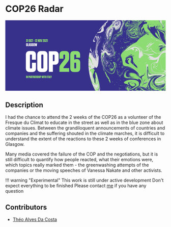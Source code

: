 # COP26 Radar
![](./img/COP26_banners.png)

## Description

I had the chance to attend the 2 weeks of the COP26 as a volunteer of the Fresque du Climat to educate in the street as well as in the blue zone about climate issues. Between the grandiloquent announcements of countries and companies and the suffering shouted in the climate marches, it is difficult to understand the extent of the reactions to these 2 weeks of conferences in Glasgow. 

Many media covered the failure of the COP and the negotiations, but it is still difficult to quantify how people reacted, what their emotions were, which topics really marked them - the greenwashing attempts of the companies or the moving speeches of Vanessa Nakate and other activists. 


!!! warning "Experimental"
    This work is still under active development
    Don't expect everything to be finished
    Please contact [me](mailto:theo.alves.da.costa@gmail.com) if you have any question


## Contributors
- [Théo Alves Da Costa](mailto:theo.alves.da.costa@gmail.com)
